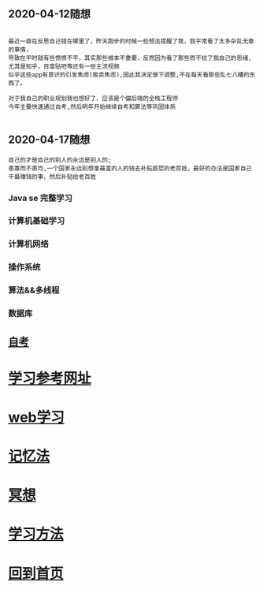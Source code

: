 

## 2020-04-12随想

```

最近一直在反思自己错在哪里了，昨天跑步的时候一些想法提醒了我，我平常看了太多杂乱无章的事情，
导致在平时就有些愤愤不平，其实那些根本不重要，反而因为看了那些而干扰了我自己的思绪,尤其是知乎，百度贴吧等还有一些主流视频
似乎这些app有意识的引发焦虑(贩卖焦虑),因此我决定做下调整,不在每天看那些乱七八糟的东西了。

对于我自己的职业规划我也想好了，应该是个偏后端的全栈工程师
今年主要快速通过自考,然后明年开始继续自考和算法等巩固体系


```


## 2020-04-17随想

```
自己的才是自己的别人的永远是别人的;
患寡而不患均,一个国家永远别想拿最富的人的钱去补贴底层的老百姓，最好的办法是国家自己干最赚钱的事，然后补贴给老百姓
```



### Java se 完整学习

### 计算机基础学习

### 计算机网络

### 操作系统

### 算法&&多线程

### 数据库

##  [**自考**](./selfEducation/index.md)


#  [**学习参考网址**](./study.web.md)




#  [**web学习**](.././web/index.md)


#  [**记忆法**](./memoryPath/memory.md)

#  [**冥想**](./meditation/info.md)

#  [**学习方法**](./method/studyInfo.md)







# [回到首页](./../README.md)